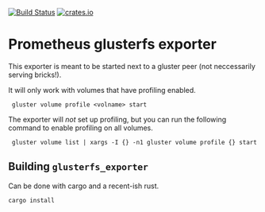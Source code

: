[![Build Status](https://travis-ci.org/ibotty/glusterfs-exporter.svg?branch=master)](https://travis-ci.org/ibotty/glusterfs-exporter)
[![crates.io](https://img.shields.io/crates/v/glusterfs-exporer.svg)](https://crates.io/crates/glusterfs-exporter)

# Prometheus glusterfs exporter

This exporter is meant to be started next to a gluster peer (not neccessarily
serving bricks!).

It will only work with volumes that have profiling enabled.

     gluster volume profile <volname> start

The exporter will _not_ set up profiling, but you can run the following
command to enable profiling on all volumes.

     gluster volume list | xargs -I {} -n1 gluster volume profile {} start


## Building `glusterfs_exporter`

Can be done with cargo and a recent-ish rust.

```
cargo install
```
